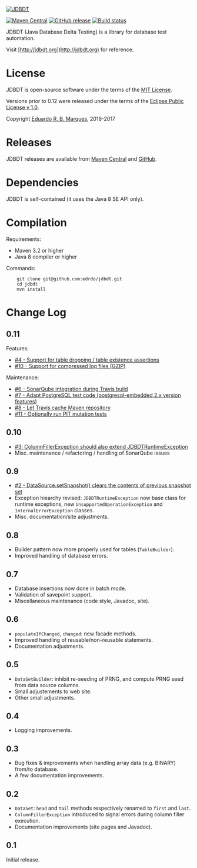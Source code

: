 [![JDBDT](https://raw.githubusercontent.com/edrdo/jdbdt/master/src/site/resources/images/jdbdt-logo.png)](http://jdbdt.org)

[![Maven Central](https://maven-badges.herokuapp.com/maven-central/org.jdbdt/jdbdt/badge.svg?style=flat)](https://maven-badges.herokuapp.com/maven-central/org.jdbdt/jdbdt)
[![GitHub release](https://img.shields.io/github/release/edrdo/jdbdt.svg)](https://github.com/edrdo/jdbdt/releases)
[![Build status](https://api.travis-ci.org/edrdo/jdbdt.png?branch=master)](https://travis-ci.org/edrdo/jdbdt)

JDBDT (Java Database Delta Testing) is a library for database test automation.

Visit [http://jdbdt.org](http://jdbdt.org) for reference.

# License

JDBDT is open-source software under the terms of the 
[MIT License](https://opensource.org/licenses/MIT).

Versions prior to 0.12 were released under the terms of the [Eclipse Public License v 1.0](http://www.eclipse.org/legal/epl-v10.html).

Copyright [Eduardo R. B. Marques](http://www.dcc.fc.up.pt/~edrdo), 2016-2017

# Releases

JDBDT releases are available from [Maven Central](http://search.maven.org/#search%7Cga%7C1%7Cjdbdt) and [GitHub](https://github.com/edrdo/jdbdt/releases).

# Dependencies

JDBDT is self-contained (it uses the Java 8 SE API only).

# Compilation 

Requirements:

* Maven 3.2 or higher
* Java 8 compiler or higher

Commands: 

        git clone git@github.com:edrdo/jdbdt.git
        cd jdbdt
        mvn install

# Change Log

## 0.11

Features:
* [#4 - Support for table dropping / table existence assertions](https://github.com/edrdo/jdbdt/issues/4)
* [#10 - Support for compressed log files (GZIP)](https://github.com/edrdo/jdbdt/issues/10)

Maintenance:
* [#6 - SonarQube integration during Travis build](https://github.com/edrdo/jdbdt/issues/6)
* [#7 - Adapt PostgreSQL test code (postgresql-embedded 2.x version features)](https://github.com/edrdo/jdbdt/issues/7)
* [#8 - Let Travis cache Maven repository](https://github.com/edrdo/jdbdt/issues/8)
* [#11 - Optionally run PIT mutation tests](https://github.com/edrdo/jdbdt/issues/11)

## 0.10

* [#3: ColumnFillerException should also extend JDBDTRuntimeException](https://github.com/edrdo/jdbdt/issues/2)
* Misc. maintenance / refactoring / handling of SonarQube issues

## 0.9

* [#2 - DataSource.setSnapshot() clears the contents of previous snapshot set](https://github.com/edrdo/jdbdt/issues/2)
* Exception hiearchy revised: `JDBDTRuntimeException` now base class
for runtime exceptions, new `UnsupportedOperationException` and `InternalErrorException` classes.
* Misc. documentation/site adjustments.

## 0.8

* Builder pattern now more properly used for tables (`TableBuilder`).
* Improved handling of database errors.

## 0.7

* Database insertions now done in batch mode.
* Validation of savepoint support.
* Miscellaneous maintenance (code style, Javadoc, site).

## 0.6

* `populateIfChanged`, `changed`: new facade methods.
* Improved handling of reusable/non-reusable statements.
* Documentation adjustments.

## 0.5

* `DataSetBuilder`: inhibit re-seeding of PRNG, and compute PRNG seed from
data source columns.
* Small adjustements to web site.
* Other small adjustments.

## 0.4

* Logging improvements.

## 0.3 

* Bug fixes & improvements when handling array data (e.g. BINARY) from/to database.
* A few documentation improvements.

## 0.2 

* `DataSet`: `head` and `tail` methods respectively renamed to `first` and `last`.
* `ColumnFillerException` introduced to signal errors during column filler execution.
* Documentation improvements (site pages and Javadoc).

## 0.1

Initial release.


